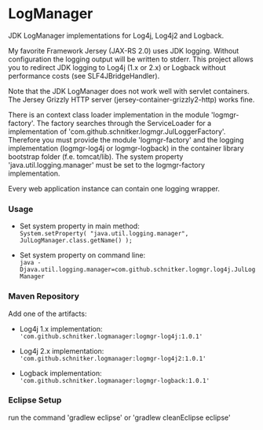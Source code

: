 LogManager
==========

JDK LogManager implementations for Log4j, Log4j2 and Logback.

My favorite Framework Jersey (JAX-RS 2.0) uses JDK logging. Without configuration the logging output will be written to stderr.
This project allows you to redirect JDK logging to Log4j (1.x or 2.x) or Logback without performance costs (see SLF4JBridgeHandler).

Note that the JDK LogManager does not work well with servlet containers. The Jersey Grizzly HTTP server (jersey-container-grizzly2-http) 
works fine.

There is an context class loader implementation in the module 'logmgr-factory'. The factory searches through the ServiceLoader 
for a implementation of 'com.github.schnitker.logmgr.JulLoggerFactory'. Therefore you must provide the module 'logmgr-factory' 
and the logging implementation (logmgr-log4j or logmgr-logback) in the container library bootstrap folder (f.e. tomcat/lib). 
The system property 'java.util.logging.manager' must be set to the logmgr-factory implementation.</br>

Every web application instance can contain one logging wrapper.

### Usage

*   Set system property in main method: <br/>
    ``` System.setProperty( "java.util.logging.manager", JulLogManager.class.getName() ); ```

*   Set system property on command line: <br/>
    ``` java -Djava.util.logging.manager=com.github.schnitker.logmgr.log4j.JulLogManager ```

### Maven Repository

Add one of the artifacts:

*   Log4j 1.x implementation: <br/>
    ``` 'com.github.schnitker.logmanager:logmgr-log4j:1.0.1' ```

*   Log4j 2.x implementation: <br/>
    ``` 'com.github.schnitker.logmanager:logmgr-log4j2:1.0.1' ```

*   Logback implementation: <br/>
    ``` 'com.github.schnitker.logmanager:logmgr-logback:1.0.1' ```

### Eclipse Setup

run the command 'gradlew eclipse' or 'gradlew cleanEclipse eclipse'
